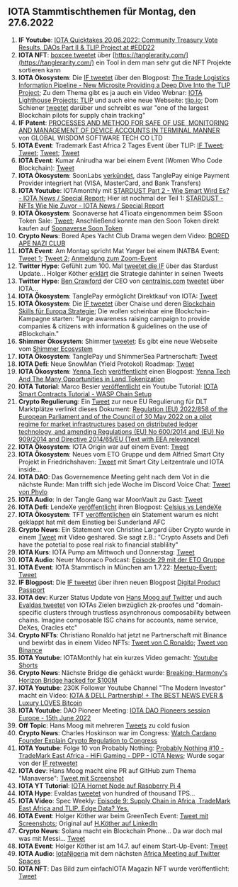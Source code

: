 ## IOTA Stammtischthemen für Montag, den 27.6.2022

1. **IF Youtube**: [IOTA Quicktakes 20.06.2022: Community Treasury Vote Results, DAOs Part II & TLIP Project at #EDD22](https://www.youtube.com/watch?v=q6c5tuT635s)
2. **IOTA NFT**: [boxcee tweetet](https://twitter.com/Moe4x4/status/1538946083723804673?s=20&t=brXgLyWnmwZFoWYoojPF6g) über [https://tanglerarity.com/](https://tanglerarity.com/) ein Tool in dem man sehr gut die NFT Projekte sortieren kann
3. **IOTA Ökosystem**: Die [IF tweetet](https://twitter.com/iota/status/1538905441333297154?s=20&t=brXgLyWnmwZFoWYoojPF6g) über den Blogpost: [The Trade Logistics Information Pipeline - New Microsite Providing a Deep Dive Into the TLIP Project](https://blog.iota.org/tlip-website/); Zu dem Thema gibt es ja auch ein Video Webnar: [IOTA Lighthouse Projects: TLIP](https://www.youtube.com/watch?v=v77Qnssyh-8&feature=youtu.be) und auch eine neue Webseite: [tlip.io](http://www.tlip.io/); Dom Schiener [tweetet](https://twitter.com/DomSchiener/status/1538974682946338817?s=20&t=brXgLyWnmwZFoWYoojPF6g) darüber und schreibt es war "one of the largest Blockchain pilots for supply chain tracking"
4. **IF Patent**: [PROCESSES AND METHOD FOR SAFE OF USE, MONITORING AND MANAGEMENT OF DEVICE ACCOUNTS IN TERMINAL MANNER](https://worldwide.espacenet.com/patent/search/family/081942005/publication/US2022191201A1?q=pn%3DUS2022191201A1) von 
GLOBAL WISDOM SOFTWARE TECH CO LTD
5. **IOTA Event**: Trademark East Africa 2 Tages Event über TLIP: [IF Tweet](https://twitter.com/iota/status/1538905444370075652?s=20&t=brXgLyWnmwZFoWYoojPF6g); [Tweet](https://twitter.com/TradeMarkEastA/status/1534807582405234689?s=20&t=brXgLyWnmwZFoWYoojPF6g); [Tweet](https://twitter.com/TradeMarkEastA/status/1539219810311098368?s=20&t=brXgLyWnmwZFoWYoojPF6g); [Tweet](https://twitter.com/TradeMarkEastA/status/1539235713211846656?s=20&t=brXgLyWnmwZFoWYoojPF6g)
6. **IOTA Event**: Kumar Anirudha war bei einem Event (Women Who Code Blockchain): [Tweet](https://twitter.com/kranirudha/status/1538872281740775426?s=20&t=brXgLyWnmwZFoWYoojPF6g)
7. **IOTA Ökosystem**: SoonLabs [verkündet](https://twitter.com/soon_labs/status/1539109952131895296?s=20&t=brXgLyWnmwZFoWYoojPF6g), dass TanglePay einige Payment Provider integriert hat (VISA, MasterCard, and Bank Transfers)
8. **IOTA Youtube**: IOTAmonthly mit [STARDUST Part 2 - Wie Smart Wird Es? - IOTA News / Special Report](https://www.youtube.com/watch?v=xoKexUjRSSE); Hier ist nochmal der Teil 1: [STARDUST - NFTs Wie Nie Zuvor - IOTA News / Special Report](https://www.youtube.com/watch?v=NX6ZY6I-WPk)
9. **IOTA Ökosystem**: Soonaverse hat 4Tioata eingenommen beim $Soon Token Sale: [Tweet](https://twitter.com/soon_labs/status/1539277242479521793?s=20&t=WEZ7Qf5Xo7pGPRavYRR20g); Anschließend konnte man den Soon Token direkt kaufen auf [Soonaverse Soon Token](https://soonaverse.com/token/0x9600b5afbb84f15e0d4c0f90ea60b2b8d7bd0f1e/trade)
10. **Crypto News**: Bored Apes Yacht Club Drama wegen dem Video: [BORED APE NAZI CLUB](https://www.youtube.com/watch?v=XpH3O6mnZvw)
11. **IOTA Event**: Am Montag spricht Mat Yarger bei einem INATBA Event: [Tweet 1](https://twitter.com/INATBA_org/status/1539214469905235970?s=20&t=WEZ7Qf5Xo7pGPRavYRR20g); [Tweet 2](https://twitter.com/iota/status/1540243331787137027?s=20&t=baCZCmMxZXN_vfx8ZYyvzg); [Anmeldung zum Zoom-Event](https://us02web.zoom.us/meeting/register/tZAsf-yurTwoHtLRduU_gbaG2uuH1tnq4bpm)
12. **Twitter Hype**: Gefühlt zum 100. Mal [tweetet die IF](https://twitter.com/iota/status/1539337366804082689?s=20&t=WEZ7Qf5Xo7pGPRavYRR20g) über das Stardust Update... Holger Köther [erklärt](https://twitter.com/HolgerKoether/status/1539866574403866624?s=20&t=tzk4nUzjdFWzezaSE-2gxQ) die Strategie dahinter in seinen Tweets
13. **Twitter Hype**: [Ben Crawford](https://twitter.com/_BenCrawford_) der CEO von [centralnic.com](centralnic.com) [tweetet](https://twitter.com/_BenCrawford_/status/1539291558951919623?s=20&t=0ks7SMMPlzy6i-vKg7ELfQ) über IOTA...
14. **IOTA Ökosystem**: TanglePay ermöglicht Direktkauf von IOTA: [Tweet](https://twitter.com/tanglepaycom/status/1539498000057536512?s=20&t=NiOuqz_KWWGJJhNLYLjrSQ)
15. **IOTA Ökosystem**: Die [IF tweetet](https://twitter.com/iota/status/1539518569104429061?s=20&t=NiOuqz_KWWGJJhNLYLjrSQ) über Chaise und deren [Blockchain Skills für Europa Strategie](https://chaise-blockchainskills.eu/wp-content/uploads/2022/05/CHAISE-European-Blockchain-Skills-Strategy.pdf); Die wollen scheinbar eine Blockchain-Kampagne starten: "large awareness raising campaign to provide companies & citizens with information & guidelines on the use of #Blockchain." 
16. **Shimmer Ökosystem**: Shimmer [tweetet](https://twitter.com/shimmernet/status/1539548778138673153?s=20&t=NiOuqz_KWWGJJhNLYLjrSQ): Es gibt eine neue Webseite vom [Shimmer Ecosystem](https://shimmer.network/ecosystem)
17. **IOTA Ökosystem**: TanglePay und ShimmerSea Partnerschaft: [Tweet](https://twitter.com/ShimmerSeaDEX/status/1539850741031923713?s=20&t=MctRlXfi89ylQH17ikyVDQ)
18. **IOTA Defi**: Neue SnowMan (Yield Protokol) Roadmap: [Tweet](https://twitter.com/SnowMan_Finance/status/1539452098773159936?s=20&t=MctRlXfi89ylQH17ikyVDQ)
19. **IOTA Ökosystem**: [Yenna Tech](https://twitter.com/YennaTech) [veröffentlicht](https://twitter.com/YennaTech/status/1539634071390658561?s=20&t=MctRlXfi89ylQH17ikyVDQ) einen Blogpost: [Yenna Tech And The Many Opportunities in Land Tokenization](https://insight.openexo.com/land-tokenisation-providing-agricultural-business-opportunities-thru-yenna-tech/?utm_content=212404391&utm_medium=social&utm_source=twitter&hss_channel=tw-960895245343916032)
20. **IOTA Tutorial**: Marco Besier [veröffentlicht](https://twitter.com/marcobesier/status/1539704597438152705?s=20&t=MctRlXfi89ylQH17ikyVDQ) ein Youtube Tutorial: [IOTA Smart Contracts Tutorial - WASP Chain Setup](https://www.youtube.com/watch?v=3mLpV_neB6I)
21. **Crypto Regulierung**: Ein [Tweet](https://twitter.com/paddi_hansen/status/1539526861004296192?s=20&t=FYGVguXzSkbxzIf8vAU5hA) zur neue EU Regulierung für DLT Marktplätze verlinkt dieses Dokument: [Regulation (EU) 2022/858 of the European Parliament and of the Council of 30 May 2022 on a pilot regime for market infrastructures based on distributed ledger technology, and amending Regulations (EU) No 600/2014 and (EU) No 909/2014 and Directive 2014/65/EU (Text with EEA relevance)](https://eur-lex.europa.eu/legal-content/EN/TXT/?uri=uriserv:OJ.L_.2022.151.01.0001.01.ENG) 
22. **IOTA Ökosystem**: IOTA Origin war auf einem Event: [Tweet](https://twitter.com/origin_iota/status/1539566393347153921?s=20&t=FYGVguXzSkbxzIf8vAU5hA)
23. **IOTA Ökosystem**: Neues vom ETO Gruppe und dem Alfried Smart City Projekt in Friedrichshaven: [Tweet](https://twitter.com/BenBoenisch/status/1539605805560905729?s=20&t=FYGVguXzSkbxzIf8vAU5hA) mit Smart City Leitzentrale und IOTA inside...
24. **IOTA DAO**: Das Governemence Meeting geht nach dem Vot in die nächste Runde: Man trifft sich jede Woche im Discord Voice Chat: [Tweet von Phylo](https://twitter.com/PhyloIota/status/1539598022954594304?s=20&t=FYGVguXzSkbxzIf8vAU5hA)
25. **IOTA Audio**: In der Tangle Gang war MoonVault zu Gast: [Tweet](https://twitter.com/GangTangleTalk/status/1539860580059824128?s=20&t=w0PT8nL7cKPgPM0psaNhRQ)
26. **IOTA Defi**: LendeXe [veröffentlicht](https://twitter.com/LendeXeFinance/status/1539717095784681473?s=20&t=FYGVguXzSkbxzIf8vAU5hA) ihren Blogpost: [Celsius vs LendeXe](https://medium.com/@LendeXeFinance/celsius-vs-lendexe-1e2a7c927656)
27. **IOTA Ökosystem**: TFT [veröffentlichen](https://twitter.com/TheFansTogether/status/1539594118292279297?s=20&t=w0PT8nL7cKPgPM0psaNhRQ) ein Statement warum es nicht geklappt hat mit dem Einstieg bei Sunderland AFC 
28. **Crypto News**: Ein Statement von Christine Largard über Crypto wurde in einem [Tweet](https://twitter.com/paddi_hansen/status/1539284201052200963?s=20&t=FYGVguXzSkbxzIf8vAU5hA) mit Video geshared. Sie sagt z.B.: "Crypto Assets and Defi have the potetial to pose real risk to financial stablility"
29. **IOTA Kurs**: IOTA Pump am Mittwoch und Donnerstag: [Tweet](https://twitter.com/Vrom14286662/status/1539894785267351552?s=20&t=FYGVguXzSkbxzIf8vAU5hA)
30. **IOTA Audio**: Neuer Moonaco Podcast: [Episode 29 mit der ETO Gruppe](https://open.spotify.com/episode/3iVNT2BOefuZTorW3quxtO?si=mU5wq7nBQ02vYvSe2KD40A&nd=1)
31. **IOTA Event**: IOTA Stammtisch in München am 1.7.22: [Meetup-Event](https://www.meetup.com/de-DE/iota-muc/events/rjcftsydckbcb/); [Tweet](https://twitter.com/IotaMunchen/status/1539941500334866440?s=20&t=4WRPdrAcboEZfAOvgMMwHA)
32. **IF Blogpost**: Die [IF tweetet](https://twitter.com/iota/status/1539956459445927937?s=20&t=4WRPdrAcboEZfAOvgMMwHA) über ihren neuen Blogpost [Digital Product Passport](https://blog.iota.org/digital-product-passport/)
33. **IOTA dev**: Kurzer Status Update von [Hans Moog auf Twitter](https://twitter.com/hus_qy/status/1540097853158219778?s=20&t=tzk4nUzjdFWzezaSE-2gxQ) und auch [Evaldas tweetet](https://twitter.com/lunfardo314/status/1540156396351913986?s=20&t=tzk4nUzjdFWzezaSE-2gxQ) von IOTAs Zielen bwzüglich zk-proofes und "domain-specific clusters through trustless asynchronous composability between chains. Imagine composable ISC chains for accounts,  name service, DeXes, Oracles etc"
34. **Crypto NFTs**: Christiano Ronaldo hat jetzt ne Partnerschaft mit Binance und bewirbt das in einem Video NFTs: [Tweet von C.Ronaldo](https://twitter.com/Cristiano/status/1539972040291061765?s=20&t=tzk4nUzjdFWzezaSE-2gxQ); [Tweet von Binance](https://twitter.com/binance/status/1539969367726620674?s=20&t=tzk4nUzjdFWzezaSE-2gxQ)
35. **IOTA Youtube**: IOTAMonthly hat ein kurzes Video gemacht: [Youtube Shorts](https://www.youtube.com/shorts/d2aZ6jkpTrg)
36. **Crypto News**: Nächste Bridge die gehäckt wurde: [Breaking: Harmony's Horizon Bridge hacked for $100M
](https://cointelegraph.com/news/breaking-harmony-one-s-horizon-bridge-hacked-for-100m)
37. **IOTA Youtube**: 230K Follower Youtube Channel "The Modern Investor" macht ein Video: [IOTA & DELL Partnership! + The BEST NEWS EVER & Luxury LOVES Bitcoin](https://www.youtube.com/watch?v=UULTlrQlHL4)
38. **IOTA Youtube**: DAO Pioneer Meeting: [IOTA DAO Pioneers session Europe - 15th June 2022](https://www.youtube.com/watch?v=kY3WefFpvO4)
39. **Off Topic**: Hans Moog mit mehreren [Tweets](https://twitter.com/hus_qy/status/1540107189481873408?s=20&t=tDgTmZQvfFcMxq7Zpkd5kw) zu cold fusion
40. **Crypto News**: Charles Hoskinson war im Congress: [Watch Cardano Founder Explain Crypto Regulation to Congress](https://www.youtube.com/watch?v=gvHbUlX0164)
41. **IOTA Youtube**: Folge 10 von Probably Nothing: [Probably Nothing #10 - TradeMark East Africa - HiFi Gaming - DPP - IOTA News](https://www.youtube.com/watch?v=Df5Tn8qb1t4); Wurde sogar von der [IF retweetet](https://twitter.com/iota/status/1540299817150283777?s=20&t=XkeYAyF9IDv6Tq2wGvtVcg)
42. **IOTA dev**: Hans Moog macht eine PR auf GitHub zum Thema "Manaverse": [Tweet mit Screenshot](https://twitter.com/unseriouscandle/status/1540325957072031744?s=20&t=baCZCmMxZXN_vfx8ZYyvzg)
43. **IOTA YT Tutorial**: [IOTA Hornet Node auf Raspberry Pi 4](https://www.iota-technik.de/videos/iota-hornet-node-auf-raspberry-pi-4.html)
44. **IOTA Hype**: Evaldas [tweetet](https://twitter.com/lunfardo314/status/1540243014534283269?s=20&t=tzk4nUzjdFWzezaSE-2gxQ) von hundred of thousand TPS...
45. **IOTA Video**: Spec Weekly: [Episode 9: Supply Chain in Africa, TradeMark East Africa and TLIP. Edge Data? Yes.](https://www.youtube.com/watch?app=desktop&v=6fnSR3V08wo)
46. **IOTA Event**: Holger Köther war beim GreenTech Event: [Tweet mit Screenshots](https://twitter.com/Vrom14286662/status/1540509606744580097?s=20&t=pT1gwfzNsp-qxR3qkInQ7g); Original auf [H.Köther auf LinkedIn](https://www.linkedin.com/posts/koether_iota-thankyou-blockchain-activity-6946140594444361728-MlxY)
47. **Crypto News**: Solana macht ein Blockchain Phone... Da war doch mal was mit Messi... [Tweet](https://www.linkedin.com/posts/koether_iota-thankyou-blockchain-activity-6946140594444361728-MlxY)
48. **IOTA Event**: Holger Köther ist am 14.7. auf einem Start-Up-Event: [Tweet](https://twitter.com/MACHN_Festival/status/1540613267546025984?s=20&t=W-9d2Z6hWsbI4ON0Ryo8rg)
49. **IOTA Audio**: [IotaNigeria](https://twitter.com/IotaNigeria) mit dem nächsten [Africa Meeting auf Twitter Spaces](https://twitter.com/IotaNigeria/status/1540800720244334592?s=20&t=f7-Oxsx81Wat_1GGClLI_w)
50. **IOTA NFT**: Das Bild zum einfachIOTA Magazin NFT wurde veröffentlicht: [Tweet](https://twitter.com/einfachIOTA/status/1540582618122657793?s=20&t=OggzJXl3n6Q8-GZtuELsoA)

